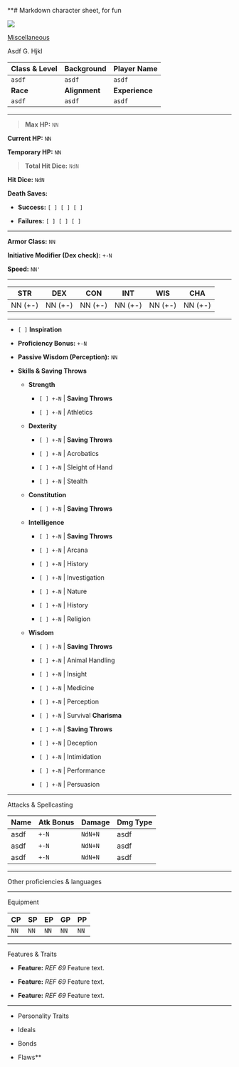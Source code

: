 **# Markdown character sheet, for fun

![](https://www.redditstatic.com/desktop2x/img/renderTimingPixel.png)

[Miscellaneous](https://www.reddit.com/r/DMToolkit/search?q=flair_name%3A%22Miscellaneous%22&restrict_sr=1)

Asdf G. Hjkl

|**Class & Level**|**Background**|**Player Name**|
|---|---|---|
|`asdf`|`asdf`|`asdf`|
|**Race**|**Alignment**|**Experience**|
|`asdf`|`asdf`|`asdf`|

---

> **Max HP:** `NN`

**Current HP:** `NN`

**Temporary HP:** `NN`

> **Total Hit Dice:** `NdN`

**Hit Dice:** `NdN`

**Death Saves:**

- **Success:** `[ ] [ ] [ ]`
    
- **Failures:** `[ ] [ ] [ ]`
    

---

**Armor Class:** `NN`

**Initiative Modifier (Dex check):** `+-N`

**Speed:** `NN'`

---

|**STR**|**DEX**|**CON**|**INT**|**WIS**|**CHA**|
|---|---|---|---|---|---|
|NN (+-)|NN (+-)|NN (+-)|NN (+-)|NN (+-)|NN (+-)|

---

- `[ ]` **Inspiration**
    
- **Proficiency Bonus:** `+-N`
    
- **Passive Wisdom (Perception):** `NN`
    
- **Skills & Saving Throws**
    
    - **Strength**
        
        - `[ ] +-N` | **Saving Throws**
            
        - `[ ] +-N` | Athletics
            
    - **Dexterity**
        
        - `[ ] +-N` | **Saving Throws**
            
        - `[ ] +-N` | Acrobatics
            
        - `[ ] +-N` | Sleight of Hand
            
        - `[ ] +-N` | Stealth
            
    - **Constitution**
        
        - `[ ] +-N` | **Saving Throws**
            
    - **Intelligence**
        
        - `[ ] +-N` | **Saving Throws**
            
        - `[ ] +-N` | Arcana
            
        - `[ ] +-N` | History
            
        - `[ ] +-N` | Investigation
            
        - `[ ] +-N` | Nature
            
        - `[ ] +-N` | History
            
        - `[ ] +-N` | Religion
            
    - **Wisdom**
        
        - `[ ] +-N` | **Saving Throws**
            
        - `[ ] +-N` | Animal Handling
            
        - `[ ] +-N` | Insight
            
        - `[ ] +-N` | Medicine
            
        - `[ ] +-N` | Perception
            
        - `[ ] +-N` | Survival **Charisma**
            
        - `[ ] +-N` | **Saving Throws**
            
        - `[ ] +-N` | Deception
            
        - `[ ] +-N` | Intimidation
            
        - `[ ] +-N` | Performance
            
        - `[ ] +-N` | Persuasion
            

---

Attacks & Spellcasting

|**Name**|**Atk Bonus**|**Damage**|**Dmg Type**|
|---|---|---|---|
|asdf|`+-N`|`NdN+N`|asdf|
|asdf|`+-N`|`NdN+N`|asdf|
|asdf|`+-N`|`NdN+N`|asdf|

---

Other proficiencies & languages

---

Equipment

|**CP**|**SP**|**EP**|**GP**|**PP**|
|---|---|---|---|---|
|`NN`|`NN`|`NN`|`NN`|`NN`|

---

Features & Traits

- **Feature:** _REF 69_ Feature text.
    
- **Feature:** _REF 69_ Feature text.
    
- **Feature:** _REF 69_ Feature text.
    

---

- Personality Traits
    
- Ideals
    
- Bonds
    
- Flaws**